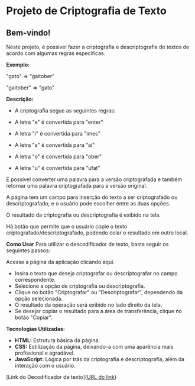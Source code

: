 # Projeto de Criptografia de Texto

## Bem-vindo!

Neste projeto, é possivel fazer a criptografia e descriptografia  de textos de acordo com algumas regras específicas.

**Exemplo:**

"gato" => "gaitober"

"gaitober" => "gato"

**Descrição:**
- A criptografia segue as seguintes regras:
  
- A letra "e" é convertida para "enter"
  
- A letra "i" é convertida para "imes"
  
- A letra "a" é convertida para "ai"
  
- A letra "o" é convertida para "ober"
  
- A letra "u" é convertida para "ufat"
  
É possível converter uma palavra para a versão criptografada e também retornar uma palavra criptografada para a versão original.

A página tem um campo para inserção do texto a ser criptografado ou descriptografado, e o usuário pode escolher entre as duas opções.

O resultado da criptografia ou descriptografia é exibido na tela.

Há botão que permite que o usuário copie o texto criptografado/descriptografado, podendo colar o resultado em outro local.

**Como Usar**
Para utilizar o descodificador de texto, basta seguir os seguintes passos:

Acesse a página da aplicação clicando aqui.
- Insira o texto que deseja criptografar ou descriptografar no campo correspondente.
- Selecione a opção de criptografia ou descriptografia.
- Clique no botão "Criptografar" ou "Descriptografar", dependendo da opção selecionada.
- O resultado da operação será exibido no lado direito da tela.
- Se desejar copiar o resultado para a área de transferência, clique no botão "Copiar".
  
**Tecnologias Utilizadas:**

* **HTML:** Estrutura básica da página.
* **CSS:** Estilização da página, deixando-a com uma aparência mais profissional e agradável.
* **JavaScript:** Lógica por trás da criptografia e descriptografia, além da interação com o usuário.

[Link do Decodificador de texto]([URL do link](https://decodificador-texto-fawn.vercel.app/))
